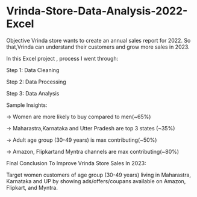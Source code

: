 # Vrinda-Store-Data-Analysis-2022-Excel
Objective
Vrinda store wants to create an annual sales report for 2022. So that,Vrinda can understand their customers and grow more sales in 2023.


In this Excel project , process I went through:

Step 1: Data Cleaning

Step 2: Data Processing

Step 3: Data Analysis

Sample Insights:

-> Women are more likely to buy compared to men(~65%)

-> Maharastra,Karnataka and Utter Pradesh are top 3 states (~35%)

-> Adult age group (30-49 years) is max contributing(~50%) 

-> Amazon, Flipkartand Myntra channels are max contributing(~80%)

Final Conclusion To Improve Vrinda Store Sales In 2023:

Target women customers of age group (30-49 years) living in Maharastra, Karnataka and UP by showing ads/offers/coupans available on Amazon, Flipkart, and Myntra.
